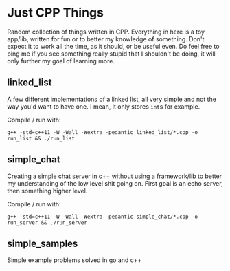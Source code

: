 Just CPP Things
===============
Random collection of things written in CPP. Everything in here is a toy app/lib, written for fun or to better my knowledge of something. Don't expect it to work all the time, as it should, or be useful even. Do feel free to ping me if you see something really stupid that I shouldn't be doing, it will only further my goal of learning more.

linked_list
-----------
A few different implementations of a linked list, all very simple and not the way you'd want to have one. I mean, it only stores ```int```s for example.

Compile / run with:
```
g++ -std=c++11 -W -Wall -Wextra -pedantic linked_list/*.cpp -o run_list && ./run_list
```

simple_chat
-----------
Creating a simple chat server in c++ without using a framework/lib to better my understanding of the low level shit going on. First goal is an echo server, then something higher level.

Compile / run with:
```
g++ -std=c++11 -W -Wall -Wextra -pedantic simple_chat/*.cpp -o run_server && ./run_server
```

simple_samples
--------------
Simple example problems solved in go and c++

